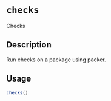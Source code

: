 # `checks`

Checks


## Description

Run checks on a package using packer.


## Usage

```r
checks()
```


